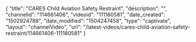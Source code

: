 {
    "title": "CARES Child Aviation Safety Restraint",
    "description": "",
    "channelid": "114661406",
    "videoid": "111180581",
    "date_created": "1502924788",
    "date_modified": "1504247458",
    "type": "captivate",
    "layout": "channelVideo",
    "url": "\/latest-videos\/cares-child-aviation-safety-restraint\/114661406-111180581"
}